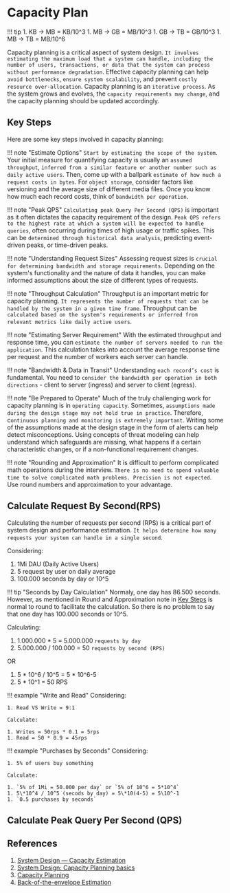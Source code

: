 # Capacity Plan

!!! tip
    1. KB → MB = KB/10^3
    1. MB → GB = MB/10^3
    1. GB → TB = GB/10^3
    1. MB → TB = MB/10^6

Capacity planning is a critical aspect of system design. `It involves estimating the maximum load that a system can handle, including the number of users, transactions, or data that the system can process without performance degradation`. Effective capacity planning can help `avoid bottlenecks`, `ensure system scalability`, and prevent `costly resource over-allocation`. Capacity planning is an `iterative process`. As the system grows and evolves, the `capacity requirements may change`, and the capacity planning should be updated accordingly.

## Key Steps

Here are some key steps involved in capacity planning:

!!! note "Estimate Options"
    `Start by estimating the scope of the system`. Your initial measure for quantifying capacity is usually an `assumed throughput`, `inferred from a similar feature or another number such as daily active users`. Then, come up with a ballpark `estimate of how much a request costs in bytes`. For `object storage`, consider factors like versioning and the average size of different media files. Once you know how much each record costs, think of `bandwidth per operation`.

!!! note "Peak QPS"
    `Calculating peak Query Per Second (QPS)` is important as it often dictates the capacity requirement of the design. `Peak QPS refers to the highest rate at which a system will be expected to handle queries`, often occurring during times of high usage or traffic spikes. This can be `determined through historical data analysis`, predicting event-driven peaks, or time-driven peaks.

!!! note "Understanding Request Sizes"
    Assessing request sizes is `crucial for determining bandwidth and storage requirements`. Depending on the system's functionality and the nature of data it handles, you can make informed assumptions about the size of different types of requests.

!!! note "Throughput Calculation"
    Throughput is an important metric for capacity planning. `It represents the number of requests that can be handled by the system in a given time frame`. Throughput can be `calculated based on the system's requirements or inferred from relevant metrics like daily active users`.

!!! note "Estimating Server Requirement"
    With the estimated throughput and response time, you can `estimate the number of servers needed to run the application`. This calculation takes into account the average response time per request and the number of workers each server can handle.

!!! note "Bandwidth & Data in Transit"
    Understanding `each record’s cost` is fundamental. You need to `consider the bandwidth per operation in both directions` - client to server (ingress) and server to client (egress).

!!! note "Be Prepared to Operate"
    Much of the truly challenging work for capacity planning is in `operating capacity`. Sometimes, `assumptions made during the design stage may not hold true in practice`. Therefore, c`ontinuous planning and monitoring is extremely important`. Writing some of the assumptions made at the design stage in the form of alerts can help detect misconceptions. Using concepts of threat modeling can help understand which safeguards are missing, what happens if a certain characteristic changes, or if a non-functional requirement changes.

!!! note "Rounding and Approximation"
    It is difficult to perform complicated math operations during the interview. `There is no need to spend valuable time to solve complicated math problems. Precision is not expected`. Use round numbers and approximation to your advantage.

## Calculate Request By Second(RPS)

Calculating the number of requests per second (RPS) is a critical part of system design and performance estimation. `It helps determine how many requests your system can handle in a single second`.

Considering:

1. 1Mi DAU (Daily Active Users)
1. 5 request by user on daily average
1. 100.000 seconds by day or 10^5

!!! tip "Seconds by Day Calculation"
    Normaly, one day has 86.500 seconds. However, as mentioned in Round and Approximation note in [Key Steps](#key-steps) is normal to round to facilitate the calculation. So there is no problem to say that one day has 100.000 seconds or 10^5.

Calculating:

1. 1.000.000 * 5 = 5.000.000 `requests by day`
1. 5.000.000 / 100.000 = 50 `requests by second (RPS)`

OR

1. 5 \* 10^6 / 10^5 = 5 \* 10^6-5
1. 5 \* 10^1 = 50 RPS

!!! example "Write and Read"
    Considering:

    1. Read VS Write = 9:1

    Calculate:

    1. Writes = 50rps * 0.1 = 5rps
    1. Read = 50 * 0.9 = 45rps

!!! example "Purchases by Seconds"
    Considering:

    1. 5% of users buy something

    Calculate:

    1. `5% of 1Mi = 50.000 per day` or `5% of 10^6 = 5*10^4`
    1. 5\*10^4 / 10^5 (secods by day) = 5\*10(4-5) = 5\10^-1
    1. `0.5 purchases by seconds`

## Calculate Peak Query Per Second (QPS)

## References

1. [System Design — Capacity Estimation](https://medium.com/@cribeirorodrigues/system-design-capacity-estimation-a34309f88914)
1. [System Design: Capacity Planning basics](https://dballona.com/system-design-capacity-planning-basics)
1. [Capacity Planning](https://blog.bytebytego.com/p/capacity-planning)
1. [Back-of-the-envelope Estimation](https://bytebytego.com/courses/system-design-interview/back-of-the-envelope-estimation)

<!-- Commonly asked back-of-the-envelope estimations: QPS, peak QPS, storage, cache, number of servers, etc. You can practice these calculations when preparing for an interview. Practice makes perfect. -->